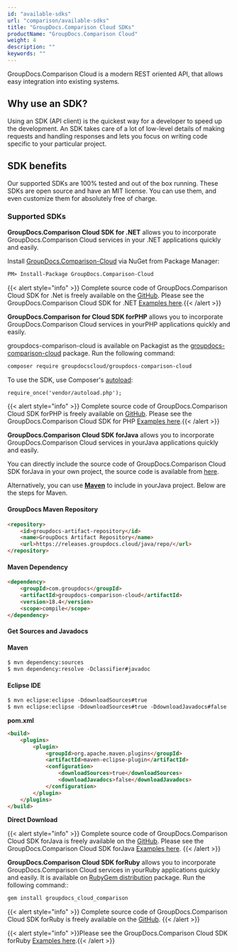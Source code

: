 ```yaml
---
id: "available-sdks"
url: "comparison/available-sdks"
title: "GroupDocs.Comparison Cloud SDKs"
productName: "GroupDocs.Comparison Cloud"
weight: 4
description: ""
keywords: ""
---
```

GroupDocs.Comparison Cloud is a modern REST oriented API, that allows easy integration into existing systems.

## Why use an SDK? ##

Using an SDK (API client) is the quickest way for a developer to speed up the development. An SDK takes care of a lot of low-level details of making requests and handling responses and lets you focus on writing code specific to your particular project.

## SDK benefits ##

Our supported SDKs are 100% tested and out of the box running. These SDKs are open source and have an MIT license. You can use them, and even customize them for absolutely free of charge.

### Supported SDKs ###

**GroupDocs.Comparison Cloud SDK for .NET** allows you to incorporate GroupDocs.Comparison Cloud services in your .NET applications quickly and easily.

Install [GroupDocs.Comparison-Cloud](https://www.nuget.org/packages/GroupDocs.comparison-Cloud/) via NuGet from Package Manager:

```html
PM> Install-Package GroupDocs.Comparison-Cloud
```

{{< alert style="info" >}}
Complete source code of GroupDocs.Comparison Cloud SDK for .Net is freely available on the [GitHub](https://github.com/groupdocs-comparison-cloud/groupdocs-comparison-cloud-dotnet). Please see the GroupDocs.Comparison Cloud SDK for .NET [Examples here](https://github.com/groupdocs-comparison-cloud/groupdocs-comparison-cloud-dotnet/tree/master/GroupDocs.Comparison.Cloud.Sdk.Test).{{< /alert >}}

**GroupDocs.Comparison for Cloud SDK forPHP** allows you to incorporate GroupDocs.Comparison Cloud services in yourPHP  applications quickly and easily.

groupdocs-comparison-cloud is available on Packagist as the [groupdocs-comparison-cloud](https://packagist.org/packages/groupdocscloud/groupdocs-comparison-cloud) package. Run the following command:

```html
composer require groupdocscloud/groupdocs-comparison-cloud
```

To use the SDK, use Composer's [autoload](https://getcomposer.org/doc/00-intro.md#autoloading):

```html
require_once('vendor/autoload.php');
```

{{< alert style="info" >}}
Complete source code of GroupDocs.Comparison Cloud SDK forPHP  is freely available on [GitHub](https://github.com/groupdocs-comparison-cloud/groupdocs-comparison-cloud-php). Please see the GroupDocs.Comparison Cloud SDK for PHP [Examples here](https://github.com/groupdocs-comparison-cloud/groupdocs-comparison-cloud-php/tree/master/tests/GroupDocs/Comparison/ApiTests).{{< /alert >}}

**GroupDocs.Comparison Cloud SDK forJava** allows you to incorporate GroupDocs.Comparison Cloud services in yourJava  applications quickly and easily.

You can directly include the source code of GroupDocs.Comparison Cloud SDK forJava  in your own project, the source code is available from [here](https://github.com/groupdocs-comparison-cloud/groupdocs-comparison-cloud-java).

Alternatively, you can use [**Maven**](https://releases.groupdocs.cloud/java/repo/com/groupdocs/groupdocs-comparison-cloud/) to include in yourJava  project. Below are the steps for Maven.

#### GroupDocs Maven Repository ####

```html
<repository>
    <id>groupdocs-artifact-repository</id>
    <name>GroupDocs Artifact Repository</name>
    <url>https://releases.groupdocs.cloud/java/repo/</url>
</repository>
```

#### Maven Dependency ####

```html
<dependency>
    <groupId>com.groupdocs</groupId>
    <artifactId>groupdocs-comparison-cloud</artifactId>
    <version>18.4</version>
    <scope>compile</scope>
</dependency>
```

#### Get Sources and Javadocs ####

#### Maven ####

```html
$ mvn dependency:sources
$ mvn dependency:resolve -Dclassifier#javadoc
```

#### Eclipse IDE ####

```html
$ mvn eclipse:eclipse -DdownloadSources#true
$ mvn eclipse:eclipse -DdownloadSources#true -DdownloadJavadocs#false
```

**pom.xml**

```html
<build>
    <plugins>
        <plugin>
            <groupId>org.apache.maven.plugins</groupId>
            <artifactId>maven-eclipse-plugin</artifactId>
            <configuration>
                <downloadSources>true</downloadSources>
                <downloadJavadocs>false</downloadJavadocs>
            </configuration>
        </plugin>
    </plugins>
</build>
```

**Direct Download**

{{< alert style="info" >}}
Complete source code of GroupDocs.Comparison Cloud SDK forJava  is freely available on the [GitHub](https://github.com/groupdocs-comparison-cloud/groupdocs-comparison-cloud-java). Please see the GroupDocs.Comparison Cloud SDK forJava  [Examples here](https://github.com/groupdocs-comparison-cloud/groupdocs-comparison-cloud-java/tree/master/src/test/java/com/groupdocs/cloud/comparison/api).
{{< /alert >}}

**GroupDocs.Comparison Cloud SDK forRuby** allows you to incorporate GroupDocs.Comparison Cloud services in yourRuby   applications quickly and easily. It is available on [RubyGem distribution](https://rubygems.org/gems/groupdocs_comparison_cloud) package. Run the following command::

```html
gem install groupdocs_cloud_comparison
```

{{< alert style="info" >}}
Complete source code of GroupDocs.Comparison Cloud SDK forRuby   is freely available on the [GitHub](https://github.com/groupdocs-comparison-cloud/groupdocs-comparison-cloud-ruby).
{{< /alert >}}

{{< alert style="info" >}}Please see the GroupDocs.Comparison Cloud SDK forRuby   [Examples here](https://github.com/groupdocs-comparison-cloud/groupdocs-comparison-cloud-ruby/tree/master/test/api).{{< /alert >}}
